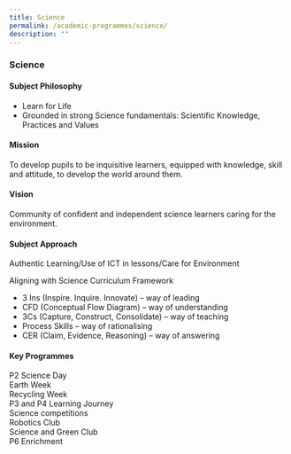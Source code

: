 ```yaml
---
title: Science
permalink: /academic-programmes/science/
description: ""
---
```

### Science

#### Subject Philosophy

*   Learn for Life
*   Grounded in strong Science fundamentals: Scientific Knowledge, Practices and Values

  

#### Mission

To develop pupils to be inquisitive learners, equipped with knowledge, skill and attitude, to develop the world around them.

  

#### Vision

Community of confident and independent science learners caring for the environment.

  

#### Subject Approach

Authentic Learning/Use of ICT in lessons/Care for Environment

Aligning with Science Curriculum Framework

*   3 Ins (Inspire. Inquire. Innovate) – way of leading
*   CFD (Conceptual Flow Diagram) – way of understanding
*   3Cs (Capture, Construct, Consolidate) – way of teaching
*   Process Skills – way of rationalising
*   CER (Claim, Evidence, Reasoning) – way of answering

  

#### Key Programmes

P2 Science Day<br>
Earth Week<br>
Recycling Week<br>
P3 and P4 Learning Journey<br>
Science competitions<br>
Robotics Club<br>
Science and Green Club<br>
P6 Enrichment